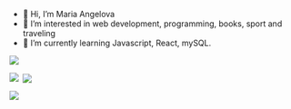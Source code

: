 - 👋 Hi, I’m Maria Angelova
- 👀 I’m interested in web development, programming, books, sport and traveling
- 🌱 I’m currently learning Javascript, React, mySQL.

<p align="left"> <img src="https://komarev.com/ghpvc/?username=angemariya&label=Profile%20views&color=0e75b6&style=flat"/> </p>

<p><img align="left" src="https://github-readme-stats.vercel.app/api/top-langs?username=angemariya&show_icons=true&locale=en&layout=compact" /></p>

<p>&nbsp;<img align="center" src="https://github-readme-stats.vercel.app/api?username=angemariya&show_icons=true&locale=en"/></p>

<p><img align="center" src="https://github-readme-streak-stats.herokuapp.com/?user=angemariya&"/></p>
